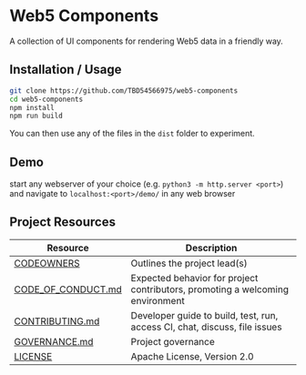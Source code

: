 # Web5 Components

A collection of UI components for rendering Web5 data in a friendly way.

## Installation / Usage

```bash
git clone https://github.com/TBD54566975/web5-components
cd web5-components
npm install
npm run build
```

You can then use any of the files in the `dist` folder to experiment.

## Demo

start any webserver of your choice (e.g. `python3 -m http.server <port>`) and navigate to `localhost:<port>/demo/` in any web browser

## Project Resources

| Resource                                   | Description                                                                    |
| ------------------------------------------ | ------------------------------------------------------------------------------ |
| [CODEOWNERS](./CODEOWNERS)                 | Outlines the project lead(s)                                                   |
| [CODE_OF_CONDUCT.md](./CODE_OF_CONDUCT.md) | Expected behavior for project contributors, promoting a welcoming environment |
| [CONTRIBUTING.md](./CONTRIBUTING.md)       | Developer guide to build, test, run, access CI, chat, discuss, file issues     |
| [GOVERNANCE.md](./GOVERNANCE.md)           | Project governance                                                             |
| [LICENSE](./LICENSE)                       | Apache License, Version 2.0                                                    |